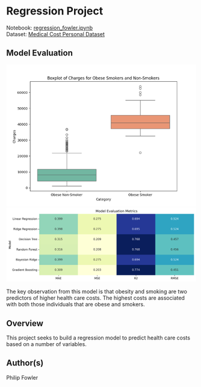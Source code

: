 # Regression Project 
Notebook: [regression_fowler.ipynb](https://github.com/drpafowler/ml-final/blob/main/final.ipynb) </br>
Dataset: [Medical Cost Personal Dataset](https://www.kaggle.com/datasets/mirichoi0218/insurance)

## Model Evaluation 
![Obese Smoker Boxplot](images/obese_smoker_boxplot.png)
![Model Evaluation Heatmap](images/model_evaluation_heatmap.png)

The key observation from this model is that obesity and smoking are two predictors of higher health care costs. The highest costs are associated with both those individuals that are obese and smokers.  

## Overview
This project seeks to build a regression model to predict health care costs based on a number of variables.

## Author(s)
Philip Fowler

